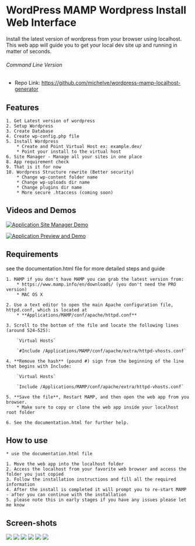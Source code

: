 # WordPress MAMP Wordpress Install Web Interface
Install the latest version of wordpress from your browser using localhost. This web app will guide you to get your local dev site up and running in matter of seconds. 


###### Command Line Version
* Repo Link: https://github.com/michelve/wordpress-mamp-localhost-generator

## Features
	1. Get Latest version of wordpress
	2. Setup Wordpress
	3. Create Database
	4. Create wp-config.php file
	5. Install Wordpress
		* Create and Point Virtual Host ex: example.dev/
		* Point your install to the virtual host
	6. Site Manager - Manage all your sites in one place
	8. App requirement check
	9. That is it for now
	10. Wordpress Structure rewrite (Better security)
		* Change wp-content folder name
		* Change wp-uploads dir name
		* Change plugins dir name
		* More secure .htaccess (coming soon)

## Videos and Demos 

[![Application Site Manager Demo](https://raw.githubusercontent.com/michelve/WordPress-MAMP-Wordpress-Install-Web-Interface-/master/core/images/video-sitemanager.png)](https://www.youtube.com/watch?v=VENQ6TzOGQU "Application Site Manager Demo")

[![Application Preview and Demo](https://raw.githubusercontent.com/michelve/WordPress-MAMP-Wordpress-Install-Web-Interface-/master/core/images/preview.png)](https://www.youtube.com/watch?v=VD76l3K2P2o "Application Preview and Demo")


## Requirements 
see the documentation.html file for more detailed steps and guide 


	1. MAMP if you don't have MAMP you can grab the latest version from: 
		* https://www.mamp.info/en/downloads/ (you don't need the PRO version)
		* MAC OS X

	2. Use a text editor to open the main Apache configuration file, httpd.conf, which is located at
		* **Applications/MAMP/conf/apache/httpd.conf**

	3. Scroll to the bottom of the file and locate the following lines (around 524–525):

		`Virtual Hosts`

		`#Include /Applications/MAMP/conf/apache/extra/httpd-vhosts.conf`

	4. **Remove the hash** (pound #) sign from the beginning of the line that begins with Include:

		`Virtual Hosts`

		`Include /Applications/MAMP/conf/apache/extra/httpd-vhosts.conf`

	5. **Save the file**, Restart MAMP, and then open the web app from you browser.
		* Make sure to copy or clone the web app inside your localhost root folder

	6. See the documentation.html for further help.



## How to use
	* use the documentation.html file 

	1. Move the web app into the localhost folder 
	2. Access the localhost from your favorite web browser and access the folder you just copied
	3. Follow the installation instructions and fill all the required information
	4. After the install is completed it will prompt you to re-start MAMP - after you can continue with the installation
	5. please note this in early stages if you have any issues please let me know


## Screen-shots
<img src="https://raw.githubusercontent.com/michelve/WordPress-MAMP-Wordpress-Install-Web-Interface-/master/core/images/sitemanager.png"/>

<img src="https://raw.githubusercontent.com/michelve/WordPress-MAMP-Wordpress-Install-Web-Interface-/master/core/images/check.png"/>

<img src="https://raw.githubusercontent.com/michelve/WordPress-MAMP-Wordpress-Install-Web-Interface-/master/core/images/app.png"/>

<img src="https://raw.githubusercontent.com/michelve/WordPress-MAMP-Wordpress-Install-Web-Interface-/master/core/images/confirm.png"/>

<img src="https://raw.githubusercontent.com/michelve/WordPress-MAMP-Wordpress-Install-Web-Interface-/master/core/images/done.png"/>

<img src="https://raw.githubusercontent.com/michelve/WordPress-MAMP-Wordpress-Install-Web-Interface-/master/core/images/doc.png"/>
